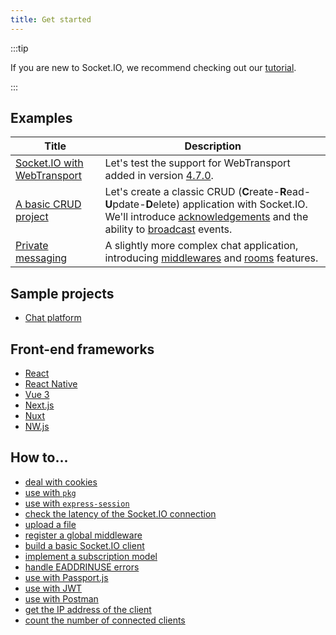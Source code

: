 ```yaml
---
title: Get started
---
```


:::tip

If you are new to Socket.IO, we recommend checking out our [tutorial](/docs/v4/tutorial/introduction).

:::

## Examples

| Title                                                        | Description                                                                                                                                                                                                                                              |
|--------------------------------------------------------------|----------------------------------------------------------------------------------------------------------------------------------------------------------------------------------------------------------------------------------------------------------|
| [Socket.IO with WebTransport](/get-started/webtransport)     | Let's test the support for WebTransport added in version [4.7.0](/docs/v4/changelog/4.7.0).                                                                                                                                                              |
| [A basic CRUD project](/get-started/basic-crud-application/) | Let's create a classic CRUD (**C**reate-**R**ead-**U**pdate-**D**elete) application with Socket.IO. We'll introduce [acknowledgements](/docs/v4/emitting-events/#Acknowledgements) and the ability to [broadcast](/docs/v4/broadcasting-events/) events. |
| [Private messaging](/get-started/private-messaging-part-1/)  | A slightly more complex chat application, introducing [middlewares](/docs/v4/middlewares/) and [rooms](/docs/v4/rooms/) features.                                                                                                                        |

## Sample projects

- [Chat platform](https://github.com/socketio/socket.io-chat-platform)

## Front-end frameworks

- [React](/how-to/use-with-react)
- [React Native](/how-to/use-with-react-native)
- [Vue 3](/how-to/use-with-vue)
- [Next.js](/how-to/use-with-nextjs)
- [Nuxt](/how-to/use-with-nuxt)
- [NW.js](/how-to/use-with-nwjs)

## How to...

- [deal with cookies](/how-to/deal-with-cookies)
- [use with `pkg`](/how-to/use-with-pkg)
- [use with `express-session`](/how-to/use-with-express-session)
- [check the latency of the Socket.IO connection](/how-to/check-the-latency-of-the-connection)
- [upload a file](/how-to/upload-a-file)
- [register a global middleware](/how-to/register-a-global-middleware)
- [build a basic Socket.IO client](/how-to/build-a-basic-client)
- [implement a subscription model](/how-to/implement-a-subscription-model)
- [handle EADDRINUSE errors](/how-to/handle-eaddrinused-errors)
- [use with Passport.js](/how-to/use-with-passport)
- [use with JWT](/how-to/use-with-jwt)
- [use with Postman](https://blog.postman.com/postman-now-supports-socket-io/)
- [get the IP address of the client](/how-to/get-the-ip-address-of-the-client)
- [count the number of connected clients](/how-to/count-connected-clients)
